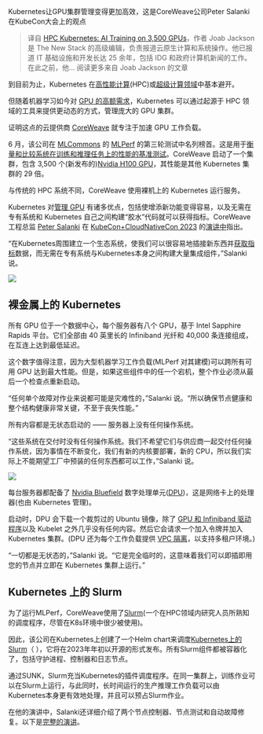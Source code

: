 <!--
title:Kubernetes驱动3500个GPU的AI训练
cover: https://cdn.thenewstack.io/media/2023/11/20ad2637-peter_salanki-1024x768.jpg
-->

Kubernetes让GPU集群管理变得更加高效，这是CoreWeave公司Peter Salanki在KubeCon大会上的观点

> 译自 [HPC Kubernetes: AI Training on 3,500 GPUs](https://thenewstack.io/hpc-kubernetes-ai-training-on-3500-gpus/)，作者 Joab Jackson 是 The New Stack 的高级编辑，负责报道云原生计算和系统操作。他已报道 IT 基础设施和开发长达 25 余年，包括 IDG 和政府计算机新闻的工作。在此之前，他... 阅读更多来自 Joab Jackson 的文章

到目前为止，Kubernetes 在[高性能计算](https://thenewstack.io/high-performance-computing-is-due-for-a-transformation/)(HPC)或[超级计算领域](https://thenewstack.io/us-gets-bragging-rights-for-worlds-first-exascale-system/)中基本避开。

但随着机器学习如今对 [GPU 的高额需求](https://thenewstack.io/free-gpus-and-ai-chips-are-available-to-run-ai/)，Kubernetes 可以通过起源于 HPC 领域的工具来提供更动态的方式，管理庞大的 GPU 集群。

证明这点的云提供商 [CoreWeave](https://www.coreweave.com/) 就专注于加速 GPU 工作负载。

6 月，该公司在 [MLCommons](https://mlcommons.org/) 的 [MLPerf](https://mlcommons.org/benchmarks/training/) 的第三轮测试中名列榜首。这是用于[衡量和比较系统在训练和推理任务上的性能的基准测试](https://hds.harvard.edu/sites/hwpi.harvard.edu/files/vlsiarch/files/mlperf_an_industry_standard_benchmark_suite_for_machine_learning_performance.pdf)。CoreWeave 启动了一个集群，包含 3,500 个(新发布的)[Nvidia H100 GPU](https://www.nvidia.com/en-us/data-center/h100/)，其性能是其他 Kubernetes 集群的 29 倍。

与传统的 HPC 系统不同，CoreWeave 使用裸机上的 Kubernetes 运行服务。

Kubernetes 对[管理 GPU](https://thenewstack.io/managed-k8s-with-gpu-worker-nodes-for-faster-ai-ml-inference/) 有诸多优点，包括使增添新功能变得容易，以及无需在专有系统和 Kubernetes 自己之间构建“胶水”代码就可以获得指标。CoreWeave 工程总监 [Peter Salanki](https://www.linkedin.com/in/salanki/) 在 [KubeCon+CloudNativeCon 2023](https://thenewstack.io/tim-hockin-kubernetes-needs-a-complexity-budget/) 的[演讲中](https://kccncna2023.sched.com/event/1Tbu4)指出。

“在Kubernetes周围建立一个生态系统，使我们可以很容易地插接新东西并[获取指标](https://thenewstack.io/prometheus-at-10-whats-been-its-impact-on-observability/)数据，而无需在专有系统与Kubernetes本身之间构建大量集成组件，”Salanki说。

![](https://cdn.thenewstack.io/media/2023/12/73096aa5-coreweave-01.png)

## 裸金属上的 Kubernetes

所有 GPU 位于一个数据中心，每个服务器有八个 GPU，基于 Intel Sapphire Rapids 平台。它们全部由 40 英里长的 Infiniband 光纤和 40,000 条连接组成，在互连上达到最低延迟。

这个数字值得注意，因为大型机器学习工作负载(MLPerf 对其建模)可以跨所有可用 GPU 达到最大性能。但是，如果这些组件中的任一个宕机，整个作业必须从最后一个检查点重新启动。

“任何单个故障对作业来说都可能是灾难性的，”Salanki 说。“所以确保节点健康和整个结构健康非常关键，不至于丧失性能。”

所有内容都是无状态启动的 —— 服务器上没有任何操作系统。

“这些系统在交付时没有任何操作系统。我们不希望它们与供应商一起交付任何操作系统，因为事情在不断变化，我们有新的内核要部署，新的 CPU，所以我们实际上不能期望工厂中预装的任何东西都可以工作，”Salanki 说。

![](https://cdn.thenewstack.io/media/2023/12/8ce10f86-coreweave-02.png)

每台服务器都配备了 [Nvidia Bluefield](https://www.nvidia.com/en-us/networking/products/data-processing-unit/) 数字处理单元([DPU](https://blogs.nvidia.com/blog/whats-a-dpu-data-processing-unit/))，这是网络卡上的处理器(也由 Kubernetes 管理)。

启动时，DPU 会下载一个裁剪过的 Ubuntu 镜像，除了 [GPU 和 Infiniband 驱动程序](https://thenewstack.io/nvidia-does-the-unexpected-open-sources-gpu-drivers-for-linux/)以及 Kubelet 之外几乎没有任何内容。然后它会请求一个加入令牌并加入 Kubernetes 集群。(DPU 还为每个工作负载提供 [VPC 隔离](https://thenewstack.io/multicluster-deployment-strategies-with-the-kubernetes-gateway-api/)，以支持多租户环境。) 

“一切都是无状态的，”Salanki 说。“它是完全临时的，这意味着我们可以即插即用您的节点并立即在 Kubernetes 集群上运行。”

## Kubernetes 上的 Slurm 

为了运行MLPerf，CoreWeave使用了[Slurm](https://thenewstack.io/kubernetes-evolution-from-microservices-to-batch-processing-powerhouse/)(一个在HPC领域内研究人员所熟知的调度程序，尽管在K8s环境中很少被使用)。

因此，该公司在Kubernetes上创建了一个Helm chart来调度[Kubernetes上的Slurm](https://www.coreweave.com/blog/sunk-slurm-on-kubernetes-implementations)（
），它将在2023年年初以开源的形式发布。所有Slurm组件都被容器化了，包括守护进程、控制器和日志节点。

通过SUNK，Slurm充当Kubernetes的插件调度程序。在同一集群上，训练作业可以在Slurm上运行，与此同时，长时间运行的生产推理工作负载可以由Kubernetes本身更有效地处理，并且可以预占Slurm作业。

在他的演讲中，Salanki还详细介绍了两个节点控制器、节点测试和自动故障修复。以下是[完整的演讲](https://youtu.be/3E1knT313tI)。

